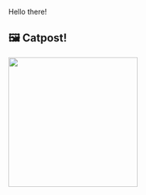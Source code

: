 Hello there!



## 🖼️ Catpost!

<sub>
    <img src="https://cdn2.thecatapi.com/images/a4c.jpg" height="256">
</sub>

